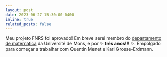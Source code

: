 ```yaml
---
layout: post
date: 2023-06-27 15:30:00-0400
inline: true
related_posts: false
---
```


Meu projeto FNRS foi aprovado! Em breve serei membro do <a href="https://math.umons.ac.be/fr/" target="_blank">departamento de matemática</a> da Université de Mons, e por :sparkles: <b>três anos!!!</b> :sparkles:. Empolgado para começar a trabalhar com Quentin Menet e Karl Grosse-Erdmann.
